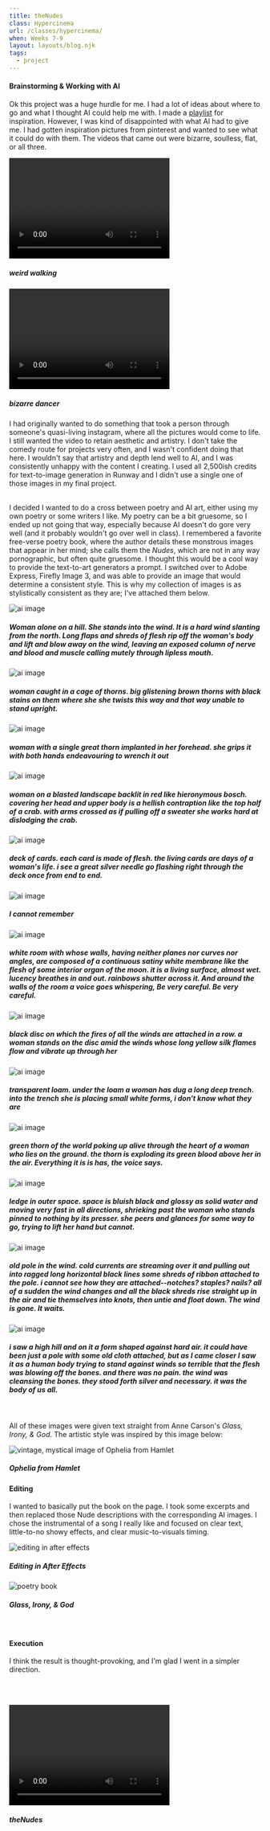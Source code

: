 ```yaml
---
title: theNudes
class: Hypercinema
url: /classes/hypercinema/
when: Weeks 7-9
layout: layouts/blog.njk
tags:
  - project
---
```


#### Brainstorming & Working with AI

Ok this project was a huge hurdle for me. I had a lot of ideas about where to go and what I thought AI could help me with.
I made a <a target="_blank" href="https://open.spotify.com/playlist/1CHVRG58A4EUSaQRIZiYXP?si=66019eb4ac9e4958">playlist</a> for inspiration.
However, I was kind of disappointed with what AI had to give me. I had gotten inspiration pictures from pinterest and wanted to see what it could
do with them. The videos that came out were bizarre, soulless, flat, or all three.

<div class="img-div">
<div class="vid-aud">
  <video width="320" height="200" controls>
  <source src="https://cdn.glitch.me/d7ac8ce9-d6b5-4915-b92c-e6f0bf0d0c29/IMG_4106.MOV?v=1730252385780
" >
Your browser does not support the video tag.
</video><h5>
    <i>weird walking</i>
  </h5>
  </div>
<div class="vid-aud">
  <video width="320" height="200" controls>
  <source src="https://cdn.glitch.me/d7ac8ce9-d6b5-4915-b92c-e6f0bf0d0c29/IMG_4109.MOV?v=1730252390856" >
Your browser does not support the video tag.
</video><h5>
  <i>bizarre dancer</i>
  </h5>
  </div></div>

I had originally wanted to do something that took a person through someone's quasi-living instagram, where all the pictures would come to life.
I still wanted the video to retain aesthetic and artistry. I don't take the comedy route for projects very often, and I wasn't confident doing that here.
I wouldn't say that artistry and depth lend well to AI, and I was consistently unhappy with the content I creating. I used all 2,500ish credits for text-to-image generation in Runway
and I didn't use a single one of those images in my final project.
<br><br>

I decided I wanted to do a cross between poetry and AI art, either using my own poetry or some writers I like. My poetry
can be a bit gruesome, so I ended up not going that way, especially because AI doesn't do gore very well (and it probably wouldn't go over well in class).
I remembered a favorite free-verse poetry book, where the author details these monstrous images that appear in her mind; she calls them the <i>Nudes</i>, which
are not in any way pornographic, but often quite gruesome. I thought this would be a cool way to provide the text-to-art generators a prompt. I switched over to Adobe Express, Firefly Image 3, and was able to provide
an image that would determine a consistent style. This is why my collection of images is as stylistically consistent as they are; I've attached them below.

 <div class="img-div">
  <div class="img-cont">
  <img class="blog-img" alt="ai image" src="https://cdn.glitch.global/d7ac8ce9-d6b5-4915-b92c-e6f0bf0d0c29/woman%20alone%20on%20a%20hill.%20she%20stands%20into%20the%20wind.%20it%20is%20a%20hard%20wind%20slanting%20from%20the%20north.jpeg?v=1730251579795">
  <h5>
    Woman alone on a hill. She stands into the wind. It is a hard wind slanting from the north. Long flaps and shreds of flesh rip off the woman's body and lift and blow away on the wind, leaving an exposed column of nerve and blood and muscle calling mutely through lipless mouth.
  </h5>
  </div>
  <div class="img-cont">
  <img class="blog-img" alt="ai image" src="https://cdn.glitch.global/d7ac8ce9-d6b5-4915-b92c-e6f0bf0d0c29/woman%20caught%20in%20a%20cage%20of%20thorns%20(1).jpeg?v=1730251571136">
  <h5>
    woman caught in a cage of thorns. big glistening brown thorns with black stains on them where she she twists this way and that way unable to stand upright.
  </h5>
  </div>
  <div class="img-cont">
  <img class="blog-img" alt="ai image" src="https://cdn.glitch.global/d7ac8ce9-d6b5-4915-b92c-e6f0bf0d0c29/woman%20with%20a%20single%20great%20thorn%20implanted%20in%20her%20forehead%20(1).jpeg?v=1730251560303">
  <h5>
    woman with a single great thorn implanted in her forehead. she grips it with both hands endeavouring to wrench it out
  </h5>
  </div>
  <div class="img-cont">
  <img class="blog-img" alt="ai image" src="https://cdn.glitch.global/d7ac8ce9-d6b5-4915-b92c-e6f0bf0d0c29/woman%20on%20a%20blasted%20landscape%20backlit%20in%20red%20like%20hieronymous%20bosch.jpeg?v=1730251564824">
  <h5>
    woman on a blasted landscape backlit in red like hieronymous bosch. covering her head and upper body is a hellish contraption like the top half of a crab. with arms crossed as if pulling off a sweater she works hard at dislodging the crab. 
  </h5>
  </div>
  <div class="img-cont">
  <img class="blog-img" alt="ai image" src="https://cdn.glitch.global/d7ac8ce9-d6b5-4915-b92c-e6f0bf0d0c29/deck%20of%20cards.%20each%20card%20is%20made%20of%20flesh.%20the%20living%20cards%20are%20days%20of%20a%20woman's%20life.jpeg?v=1730251445901
  ">
  <h5>
    deck of cards. each card is made of flesh. the living cards are days of a woman's life. i see a great silver needle go flashing right through the deck once from end to end.
  </h5>
  </div>
  <div class="img-cont">
  <img class="blog-img" alt="ai image" src="https://cdn.glitch.global/d7ac8ce9-d6b5-4915-b92c-e6f0bf0d0c29/i%20cannot%20remember%20(2).jpeg?v=1730251455854">
  <h5>
    I cannot remember
  </h5>
  </div>
  <div class="img-cont">
  <img class="blog-img" alt="ai image" src="https://cdn.glitch.global/d7ac8ce9-d6b5-4915-b92c-e6f0bf0d0c29/white%20room%20with%20whose%20walls%2C%20having%20neither%20planes%20nor%20curves%20nor%20angles%2C%20are%20composed%20of%20a%20continuo%20(3).jpeg?v=1730251477862">
  <h5>
    white room with whose walls, having neither planes nor curves nor angles, are composed of a continuous satiny white membrane like the flesh of some interior organ of the moon. it is a living surface, almost wet. lucency breathes in and out. rainbows shutter across it. And around the walls of the room a voice goes whispering, 
Be very careful. Be very careful.
  </h5>
  </div>
  <div class="img-cont">
  <img class="blog-img" alt="ai image" src="https://cdn.glitch.global/d7ac8ce9-d6b5-4915-b92c-e6f0bf0d0c29/a%20woman%20stands%20on%20a%20black%20disc%20on%20which%20the%20fires%20of%20all%20the%20winds%20are%20attached%20in%20a%20row.jpeg?v=1730251441623">
  <h5>
    black disc on which the fires of all the winds are attached in a row. a woman stands on the disc amid the winds whose long yellow silk flames flow and vibrate up through her 
  </h5>
  </div>
  <div class="img-cont">
  <img class="blog-img" alt="ai image" src="https://cdn.glitch.global/d7ac8ce9-d6b5-4915-b92c-e6f0bf0d0c29/transparent%20loam.%20under%20the%20loam%20a%20woman%20has%20dug%20a%20long%20deep%20trench%20(1).jpeg?v=1730251474081">
  <h5>
    transparent loam. under the loam a woman has dug a long deep trench. into the trench she is placing small white forms, i don't know what they are 
  </h5>
  </div>
  <div class="img-cont">
  <img class="blog-img" alt="ai image" src="https://cdn.glitch.global/d7ac8ce9-d6b5-4915-b92c-e6f0bf0d0c29/green%20thorn%20of%20the%20world%20poking%20up%20alive%20through%20the%20heart%20of%20a%20woman%20who%20lies%20on%20the%20ground%20(1).jpeg?v=1730251450355">
  <h5>
    green thorn of the world poking up alive through the heart of a woman who lies on the ground. the thorn is exploding its green blood above her in the air. Everything it is is has, the voice says.
  </h5>
  </div>
  <div class="img-cont">
  <img class="blog-img" alt="ai image" src="https://cdn.glitch.global/d7ac8ce9-d6b5-4915-b92c-e6f0bf0d0c29/_ledge%20in%20outer%20space.jpeg?v=1730251437281">
  <h5>
    ledge in outer space. space is bluish black and glossy as solid water and moving very fast in all directions, shrieking past the woman who stands pinned to nothing by its presser. she peers and glances for some way to go, trying to lift her hand but cannot. 
  </h5>
  </div>
  <div class="img-cont">
  <img class="blog-img" alt="ai image" src="https://cdn.glitch.global/d7ac8ce9-d6b5-4915-b92c-e6f0bf0d0c29/old%20pole%20in%20the%20wind%20(4).jpeg?v=1730251469925">
  <h5>
    old pole in the wind. cold currents are streaming over it and pulling out into ragged long horizontal black lines some shreds of ribbon attached to the pole. i cannot see how they are attached--notches? staples? nails? all of a sudden the wind changes and all the black shreds rise straight up in the air and tie themselves into knots, then untie and float down. The wind is gone. It waits.
  </h5>
  </div>
  <div class="img-cont">
  <img class="blog-img" alt="ai image" src="https://cdn.glitch.global/d7ac8ce9-d6b5-4915-b92c-e6f0bf0d0c29/i%20saw%20a%20high%20hill%20and%20on%20it%20a%20form%20shaped%20against%20hard%20air%20(3).jpeg?v=1730251459544">
  <h5>
    i saw a high hill and on it a form shaped against hard air. it could have been just a pole with some old cloth attached, but as I came closer I saw it as a human body trying to stand against winds so terrible that the flesh was blowing off the bones. and there was no pain. the wind was cleansing the bones. they stood forth silver and necessary. it was the body of us all. 
  </h5>
  </div>
  </div>
  <br>
  
  
  All of these images were given text straight from Anne Carson's <i>Glass, Irony, & God</i>. The artistic style was inspired by this image below:
  <div class="img-div">
  <div class="img-cont">
  <img class="blog-img" alt="vintage, mystical image of Ophelia from Hamlet" src="https://cdn.glitch.global/d7ac8ce9-d6b5-4915-b92c-e6f0bf0d0c29/inspiration.jpeg?v=1730252665451">
  <h5>
    Ophelia from <i>Hamlet</i>
  </h5>
  </div>
</div>

#### Editing

I wanted to basically put the book on the page. I took some excerpts and then replaced those Nude descriptions with the corresponding AI images. I chose the instrumental of a song I really like
and focused on clear text, little-to-no showy effects, and clear music-to-visuals timing.

<div class="img-div">
<div class="img-cont">
  <img class="blog-img" alt="editing in after effects" src="https://cdn.glitch.global/d7ac8ce9-d6b5-4915-b92c-e6f0bf0d0c29/IMG_4120.JPG?v=1730252397275">
  <h5>
    Editing in After Effects
  </h5>
  </div>
  <div class="img-cont">
  <img class="blog-img" alt="poetry book" src="https://cdn.glitch.global/d7ac8ce9-d6b5-4915-b92c-e6f0bf0d0c29/IMG_4115.JPG?v=1730252390174">
  <h5>
    Glass, Irony, & God
  </h5>
  </div></div>
  
  <br>

#### Execution

I think the result is thought-provoking, and I'm glad I went in a simpler direction.

<br><br>

<div>
  <div class="vid-aud">
  <video width="320" height="200" controls>
  <source src="https://cdn.glitch.me/d7ac8ce9-d6b5-4915-b92c-e6f0bf0d0c29/theNudes.mp4?v=1730252956555" >
Your browser does not support the video tag.
</video><h5>
    <i>theNudes</i>
  </h5>
  </div>
</div>
